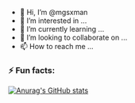 - 👋 Hi, I’m @mgsxman
- 👀 I’m interested in ...
- 🌱 I’m currently learning ...
- 💞️ I’m looking to collaborate on ...
- 📫 How to reach me ...

<!---
mgsxman/mgsxman is a ✨ special ✨ repository because its `README.md` (this file) appears on your GitHub profile.
You can click the Preview link to take a look at your changes.
--->

### ⚡ Fun facts:

[![Anurag's GitHub stats](https://github-readme-stats.vercel.app/api?username=mgsxman&count_private=true&show_icons=true)](https://github.com/anuraghazra/github-readme-stats)
